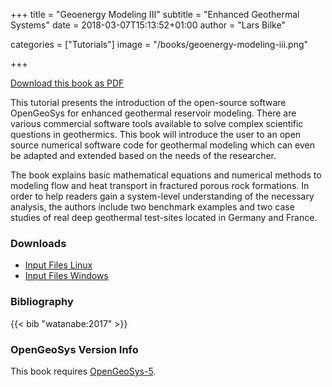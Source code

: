 +++
title = "Geoenergy Modeling III"
subtitle = "Enhanced Geothermal Systems"
date = 2018-03-07T15:13:52+01:00
author = "Lars Bilke"

categories = ["Tutorials"]
image = "/books/geoenergy-modeling-iii.png"

+++

[<i class="far fa-file-pdf"></i> Download this book as PDF](https://ogsstorage.blob.core.windows.net/web/Books/Geoenergy-Model-III/GeoenergyModelingIII-EGS.pdf)

This tutorial presents the introduction of the open-source software OpenGeoSys for enhanced geothermal reservoir modeling. There are various commercial software tools available to solve complex scientific questions in geothermics. This book will introduce the user to an open source numerical software code for geothermal modeling which can even be adapted and extended based on the needs of the researcher.

The book explains basic mathematical equations and numerical methods to modeling flow and heat transport in fractured porous rock formations. In order to help readers gain a system-level understanding of the necessary analysis, the authors include two benchmark examples and two case studies of real deep geothermal test-sites located in Germany and France.

<div class='note clear-both'>

### <i class="far fa-download"></i> Downloads

- [<i class="far fa-file-archive"></i> Input Files Linux](https://ogsstorage.blob.core.windows.net/web/Books/Geoenergy-Model-III/GeoEnergyModelingIII_input-files_unix.zip)  
- [<i class="far fa-file-archive"></i> Input Files Windows](https://ogsstorage.blob.core.windows.net/web/Books/Geoenergy-Model-III/GeoEnergyModelingIII_input-files_windows.zip)  
</div>

<div class='note'>

### <i class="far fa-book"></i> Bibliography

{{< bib "watanabe:2017" >}}
</div>

<div class='note'>

### <i class="far fa-code-branch"></i> OpenGeoSys Version Info

This book requires [OpenGeoSys-5](/ogs-5/).
</div>
